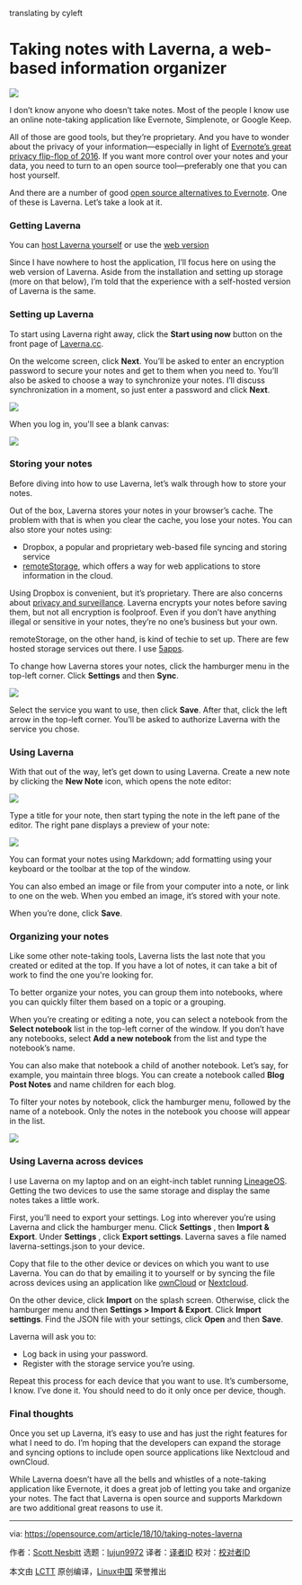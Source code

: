 translating by cyleft

Taking notes with Laverna, a web-based information organizer
======

![](https://opensource.com/sites/default/files/styles/image-full-size/public/lead-images/notebook-writing-pen.jpg?itok=uA3dCfu_)

I don’t know anyone who doesn’t take notes. Most of the people I know use an online note-taking application like Evernote, Simplenote, or Google Keep.

All of those are good tools, but they’re proprietary. And you have to wonder about the privacy of your information—especially in light of [Evernote’s great privacy flip-flop of 2016][1]. If you want more control over your notes and your data, you need to turn to an open source tool—preferably one that you can host yourself.

And there are a number of good [open source alternatives to Evernote][2]. One of these is Laverna. Let’s take a look at it.

### Getting Laverna

You can [host Laverna yourself][3] or use the [web version][4]

Since I have nowhere to host the application, I’ll focus here on using the web version of Laverna. Aside from the installation and setting up storage (more on that below), I’m told that the experience with a self-hosted version of Laverna is the same.

### Setting up Laverna

To start using Laverna right away, click the **Start using now** button on the front page of [Laverna.cc][5].

On the welcome screen, click **Next**. You’ll be asked to enter an encryption password to secure your notes and get to them when you need to. You’ll also be asked to choose a way to synchronize your notes. I’ll discuss synchronization in a moment, so just enter a password and click **Next**.

![](https://opensource.com/sites/default/files/uploads/laverna-set-password.png)

When you log in, you'll see a blank canvas:

![](https://opensource.com/sites/default/files/uploads/laverna-main-window.png)

### Storing your notes

Before diving into how to use Laverna, let’s walk through how to store your notes.

Out of the box, Laverna stores your notes in your browser’s cache. The problem with that is when you clear the cache, you lose your notes. You can also store your notes using:

  * Dropbox, a popular and proprietary web-based file syncing and storing service
  * [remoteStorage][6], which offers a way for web applications to store information in the cloud.



Using Dropbox is convenient, but it’s proprietary. There are also concerns about [privacy and surveillance][7]. Laverna encrypts your notes before saving them, but not all encryption is foolproof. Even if you don’t have anything illegal or sensitive in your notes, they’re no one’s business but your own.

remoteStorage, on the other hand, is kind of techie to set up. There are few hosted storage services out there. I use [5apps][8].

To change how Laverna stores your notes, click the hamburger menu in the top-left corner. Click **Settings** and then **Sync**.

![](https://opensource.com/sites/default/files/uploads/laverna-sync.png)

Select the service you want to use, then click **Save**. After that, click the left arrow in the top-left corner. You’ll be asked to authorize Laverna with the service you chose.

### Using Laverna

With that out of the way, let’s get down to using Laverna. Create a new note by clicking the **New Note** icon, which opens the note editor:

![](https://opensource.com/sites/default/files/uploads/laverna-new-note.png)

Type a title for your note, then start typing the note in the left pane of the editor. The right pane displays a preview of your note:

![](https://opensource.com/sites/default/files/uploads/laverna-writing-note.png)

You can format your notes using Markdown; add formatting using your keyboard or the toolbar at the top of the window.

You can also embed an image or file from your computer into a note, or link to one on the web. When you embed an image, it’s stored with your note.

When you’re done, click **Save**.

### Organizing your notes

Like some other note-taking tools, Laverna lists the last note that you created or edited at the top. If you have a lot of notes, it can take a bit of work to find the one you're looking for.

To better organize your notes, you can group them into notebooks, where you can quickly filter them based on a topic or a grouping.

When you’re creating or editing a note, you can select a notebook from the **Select notebook** list in the top-left corner of the window. If you don’t have any notebooks, select **Add a new notebook** from the list and type the notebook’s name.

You can also make that notebook a child of another notebook. Let’s say, for example, you maintain three blogs. You can create a notebook called **Blog Post Notes** and name children for each blog.

To filter your notes by notebook, click the hamburger menu, followed by the name of a notebook. Only the notes in the notebook you choose will appear in the list.

![](https://opensource.com/sites/default/files/uploads/laverna-notebook.png)

### Using Laverna across devices

I use Laverna on my laptop and on an eight-inch tablet running [LineageOS][9]. Getting the two devices to use the same storage and display the same notes takes a little work.

First, you’ll need to export your settings. Log into wherever you’re using Laverna and click the hamburger menu. Click **Settings** , then **Import & Export**. Under **Settings** , click **Export settings**. Laverna saves a file named laverna-settings.json to your device.

Copy that file to the other device or devices on which you want to use Laverna. You can do that by emailing it to yourself or by syncing the file across devices using an application like [ownCloud][10] or [Nextcloud][11].

On the other device, click **Import** on the splash screen. Otherwise, click the hamburger menu and then **Settings > Import & Export**. Click **Import settings**. Find the JSON file with your settings, click **Open** and then **Save**.

Laverna will ask you to:

  * Log back in using your password.
  * Register with the storage service you’re using.



Repeat this process for each device that you want to use. It’s cumbersome, I know. I’ve done it. You should need to do it only once per device, though.

### Final thoughts

Once you set up Laverna, it’s easy to use and has just the right features for what I need to do. I’m hoping that the developers can expand the storage and syncing options to include open source applications like Nextcloud and ownCloud.

While Laverna doesn’t have all the bells and whistles of a note-taking application like Evernote, it does a great job of letting you take and organize your notes. The fact that Laverna is open source and supports Markdown are two additional great reasons to use it.

--------------------------------------------------------------------------------

via: https://opensource.com/article/18/10/taking-notes-laverna

作者：[Scott Nesbitt][a]
选题：[lujun9972](https://github.com/lujun9972)
译者：[译者ID](https://github.com/译者ID)
校对：[校对者ID](https://github.com/校对者ID)

本文由 [LCTT](https://github.com/LCTT/TranslateProject) 原创编译，[Linux中国](https://linux.cn/) 荣誉推出

[a]: https://opensource.com/users/scottnesbitt
[1]: https://blog.evernote.com/blog/2016/12/15/evernote-revisits-privacy-policy/
[2]: https://opensource.com/life/16/8/open-source-alternatives-evernote
[3]: https://github.com/Laverna/laverna
[4]: https://laverna.cc/
[5]: http://laverna.cc/
[6]: https://remotestorage.io/
[7]: https://www.zdnet.com/article/dropbox-faces-questions-over-claims-of-improper-data-sharing/
[8]: https://5apps.com/storage/beta
[9]: https://lineageos.org/
[10]: https://owncloud.com/
[11]: https://nextcloud.com/
